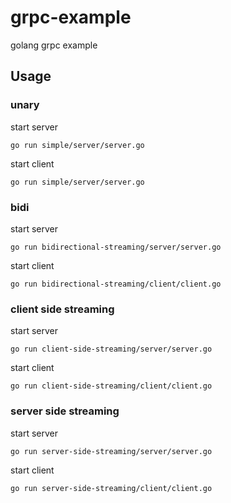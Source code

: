 # grpc-example

golang grpc example

## Usage

### unary

start server

```
go run simple/server/server.go
```

start client

```
go run simple/server/server.go
```

### bidi

start server

```
go run bidirectional-streaming/server/server.go
```

start client

```
go run bidirectional-streaming/client/client.go
```

### client side streaming

start server

```
go run client-side-streaming/server/server.go
```

start client

```
go run client-side-streaming/client/client.go
```

### server side streaming

start server

```
go run server-side-streaming/server/server.go
```

start client

```
go run server-side-streaming/client/client.go
```